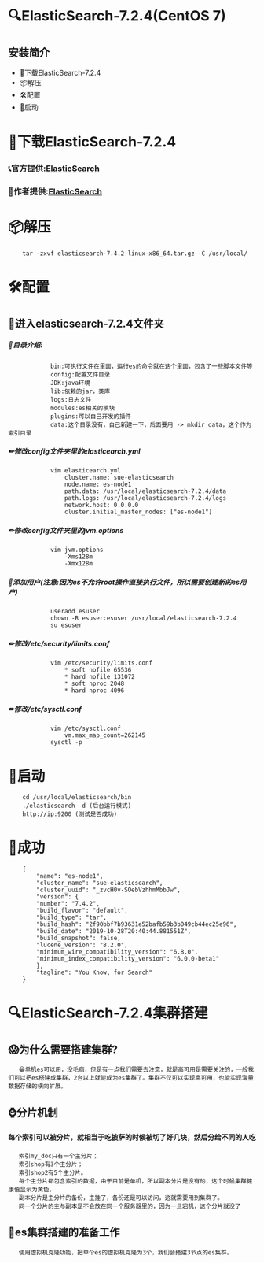 # 🔍ElasticSearch-7.2.4(CentOS 7)
## 安装简介
   - 🚬下载ElasticSearch-7.2.4
   - 📦解压
   - 🛠配置
   - 🍻启动
# 🚬下载ElasticSearch-7.2.4
  ### 📞官方提供:[ElasticSearch](https://www.baidu.com/link?url=BO9hMQut-GAg1T7zmYqErWcejyIBEyuaR4CNv7h0fWpheNnTHPPz0Q__u5aOFzeI&wd=&eqid=831f522800019878000000065f322b27)
  ### 🤝作者提供:[ElasticSearch](https://shushun.oss-cn-shenzhen.aliyuncs.com/software/elasticsearch-7.4.2-linux-x86_64.tar.gz)  
# 📦解压
        tar -zxvf elasticsearch-7.4.2-linux-x86_64.tar.gz -C /usr/local/
# 🛠配置
   ## 🚩进入elasticsearch-7.2.4文件夹
   ##### 📗目录介绍:
                bin:可执行文件在里面，运行es的命令就在这个里面，包含了一些脚本文件等
                config:配置文件目录
                JDK:java环境
                lib:依赖的jar，类库
                logs:日志文件
                modules:es相关的模块
                plugins:可以自己开发的插件
                data:这个目录没有，自己新建一下，后面要用 -> mkdir data，这个作为索引目录
   ##### ✏修改config文件夹里的elasticearch.yml
                vim elasticearch.yml
                    cluster.name: sue-elasticsearch
                    node.name: es-node1
                    path.data: /usr/local/elasticsearch-7.2.4/data
                    path.logs: /usr/local/elasticsearch-7.2.4/logs
                    network.host: 0.0.0.0
                    cluster.initial_master_nodes: ["es-node1"]
   ##### ✏修改config文件夹里的jvm.options
                vim jvm.options
                    -Xms128m
                    -Xmx128m
   ##### 👨添加用户(注意:因为es不允许root操作直接执行文件，所以需要创建新的es用户)
                useradd esuser
                chown -R esuser:esuser /usr/local/elasticsearch-7.2.4
                su esuser
   ##### ✏修改/etc/security/limits.conf
                vim /etc/security/limits.conf
                    * soft nofile 65536
                    * hard nofile 131072
                    * soft nproc 2048
                    * hard nproc 4096 
   ##### ✏修改/etc/sysctl.conf
                vim /etc/sysctl.conf
                    vm.max_map_count=262145
                sysctl -p
        
# 🍻启动
        cd /usr/local/elasticsearch/bin
        ./elasticsearch -d (后台运行模式)  
        http://ip:9200 (测试是否成功)
# 🌈成功
        {
            "name": "es-node1",
            "cluster_name": "sue-elasticsearch",
            "cluster_uuid": "_zvcH0v-SOebVzhhmMbbJw",
            "version": {
            "number": "7.4.2",
            "build_flavor": "default",
            "build_type": "tar",
            "build_hash": "2f90bbf7b93631e52bafb59b3b049cb44ec25e96",
            "build_date": "2019-10-28T20:40:44.881551Z",
            "build_snapshot": false,
            "lucene_version": "8.2.0",
            "minimum_wire_compatibility_version": "6.8.0",
            "minimum_index_compatibility_version": "6.0.0-beta1"
            },
            "tagline": "You Know, for Search"
        }         
# 🔍ElasticSearch-7.2.4集群搭建
  ## 😱为什么需要搭建集群?
       😁单机es可以用，没毛病，但是有一点我们需要去注意，就是高可用是需要关注的，一般我们可以把es搭建成集群，2台以上就能成为es集群了。集群不仅可以实现高可用，也能实现海量数据存储的横向扩展。
  ## ⌚分片机制
  #### 每个索引可以被分片，就相当于吃披萨的时候被切了好几块，然后分给不同的人吃
       索引my_doc只有一个主分片；
       索引shop有3个主分片；
       索引shop2有5个主分片。
       每个主分片都包含索引的数据，由于目前是单机，所以副本分片是没有的，这个时候集群健康值显示为黄色。
       副本分片是主分片的备份，主挂了，备份还是可以访问，这就需要用到集群了。
       同一个分片的主与副本是不会放在同一个服务器里的，因为一旦宕机，这个分片就没了
  ## 🚗es集群搭建的准备工作
       使用虚拟机克隆功能，把单个es的虚拟机克隆为3个，我们会搭建3节点的es集群。